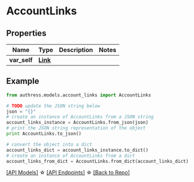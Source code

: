 # AccountLinks


## Properties
Name | Type | Description | Notes
------------ | ------------- | ------------- | -------------
**var_self** | [**Link**](Link.md) |  | 

## Example

```python
from authress.models.account_links import AccountLinks

# TODO update the JSON string below
json = "{}"
# create an instance of AccountLinks from a JSON string
account_links_instance = AccountLinks.from_json(json)
# print the JSON string representation of the object
print AccountLinks.to_json()

# convert the object into a dict
account_links_dict = account_links_instance.to_dict()
# create an instance of AccountLinks from a dict
account_links_from_dict = AccountLinks.from_dict(account_links_dict)
```
[[API Models]](./README.md#documentation-for-models) ☆ [[API Endpoints]](./README.md#documentation-for-api-endpoints) ☆ [[Back to Repo]](../README.md)


